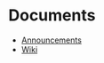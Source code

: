 # Documents
* [Announcements](https://tdbapps.github.io/WASP/docs/announcements)
* [Wiki](https://tdbapps.github.io/WASP/docs/wiki)
